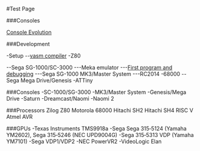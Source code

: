 #Test Page


###Consoles

[Console Evolution](console_evolution.md)

###Development

-Setup
--[vasm compiler](vasm.md)
-Z80


--Sega SG-1000/SC-3000
---Meka emulator</li>
---[First program and debugging](hello_z80.md)
---Sega SG-1000 MK3/Master System
---RC2014
-68000
--Sega Mega Drive/Genesis</li>
-ATTiny

###Consoles
-SC-1000/SG-3000
-MK3/Master System
-Genesis/Mega Drive
-Saturn
-Dreamcast/Naomi
-Naomi 2

###Processors
Zilog Z80
Motorola 68000
Hitachi SH2
Hitachi SH4
RISC V
Atmel AVR

###GPUs
-Texas Instruments TMS9918a
-Sega  Sega 315‑5124 (Yamaha YM2602), Sega 315‑5246 (NEC UPD9004G)
-Sega 315‑5313 VDP (Yamaha YM7101)
-Sega VDP1/VDP2
-NEC PowerVR2
-VideoLogic Elan


